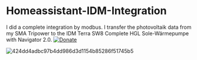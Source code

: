 # Homeassistant-IDM-Integration
I did a complete integration by modbus. I transfer the photovoltaik data from my SMA Tripower to the IDM Terra SW8 Complete HGL Sole-Wärmepumpe with Navigator 2.0.
[![Donate](https://img.shields.io/badge/Donate-PayPal-green.svg)](https://www.paypal.com/donate/?hosted_button_id=TN7A87DFKBZ88)

![424dd4adbc97b4dd986d3d1154b85286f51745b5](https://user-images.githubusercontent.com/117570480/200165911-544808cb-e029-49ff-b217-e350f3b16f56.jpeg)

